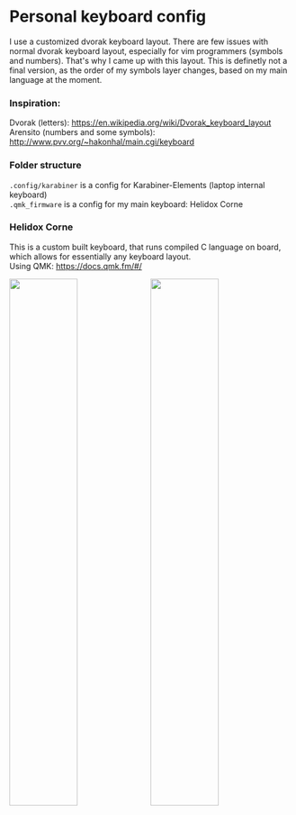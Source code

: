 # Personal keyboard config
I use a customized dvorak keyboard layout. There are few issues with normal dvorak keyboard layout, especially for vim programmers (symbols and numbers). That's why I came up with this layout. This is definetly not a final version, as the order of my symbols layer changes, based on my main language at the moment.

### Inspiration:
Dvorak (letters): https://en.wikipedia.org/wiki/Dvorak_keyboard_layout<br>
Arensito (numbers and some symbols): http://www.pvv.org/~hakonhal/main.cgi/keyboard<br>

### Folder structure
`.config/karabiner` is a config for Karabiner-Elements (laptop internal keyboard)<br>
`.qmk_firmware` is a config for my main keyboard: Helidox Corne

### Helidox Corne
This is a custom built keyboard, that runs compiled C language on board, which allows for essentially any keyboard layout.<br>
Using QMK: https://docs.qmk.fm/#/



<p float="left">
  <img src="https://user-images.githubusercontent.com/44208530/137313774-6714b830-9ede-4afc-99bb-bf64c7698af8.JPG" width="49%">
  <img src="https://user-images.githubusercontent.com/44208530/137314109-57718e86-1912-4cb8-a78e-11a2237d6a0f.JPG" width="49%">
</p>

